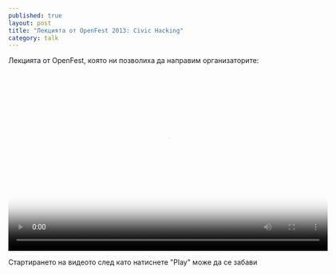 ```yaml
---
published: true
layout: post
title: "Лекцията от OpenFest 2013: Civic Hacking"
category: talk
---
```


Лекцията от OpenFest, която ни позволиха да направим организаторите:

<video width="640" height="360" preload="auto" controls poster="http://www.computermagazine.bg/web/files/uploadify/EventImage/38/thumb_518x345_5416.jpg">
<source src="http://va.ludost.net/files/of2013/Day1/Hall_Sofia/03.Civic%20Hacking%20-%20%d0%90%d0%bd%d1%82%d0%be%d0%bd%20%d0%a1%d1%82%d0%be%d0%b9%d1%87%d0%b5%d0%b2.mp4" type='video/mp4; codecs="avc1.42E01E, mp4a.40.2"' />
</video>

Стартирането на видеото след като натиснете "Play" може да се забави
